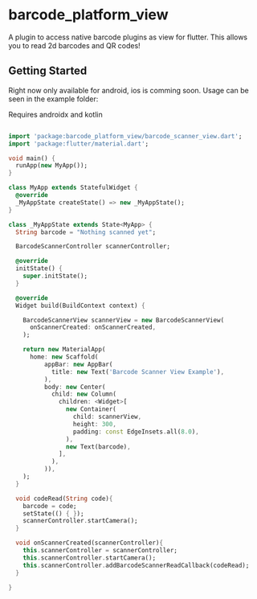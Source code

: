 # barcode_platform_view

A plugin to access native barcode plugins as view for flutter.
This allows you to read 2d barcodes and QR codes!

## Getting Started

Right now only available for android, ios is comming soon. Usage can be seen in the example folder:

Requires androidx and kotlin

```dart

import 'package:barcode_platform_view/barcode_scanner_view.dart';
import 'package:flutter/material.dart';

void main() {
  runApp(new MyApp());
}

class MyApp extends StatefulWidget {
  @override
  _MyAppState createState() => new _MyAppState();
}

class _MyAppState extends State<MyApp> {
  String barcode = "Nothing scanned yet";

  BarcodeScannerController scannerController;

  @override
  initState() {
    super.initState();
  }

  @override
  Widget build(BuildContext context) {

    BarcodeScannerView scannerView = new BarcodeScannerView(
      onScannerCreated: onScannerCreated,
    );

    return new MaterialApp(
      home: new Scaffold(
          appBar: new AppBar(
            title: new Text('Barcode Scanner View Example'),
          ),
          body: new Center(
            child: new Column(
              children: <Widget>[
                new Container(
                  child: scannerView,
                  height: 300,
                  padding: const EdgeInsets.all(8.0),
                ),
                new Text(barcode),
              ],
            ),
          )),
    );
  }

  void codeRead(String code){
    barcode = code;
    setState(() { });
    scannerController.startCamera();
  }

  void onScannerCreated(scannerController){
    this.scannerController = scannerController;
    this.scannerController.startCamera();
    this.scannerController.addBarcodeScannerReadCallback(codeRead);
  }

}
```
